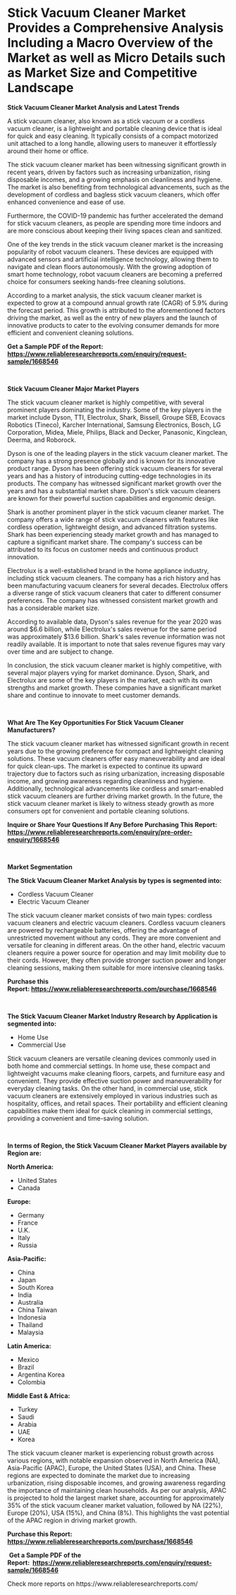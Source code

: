<p><h1>Stick Vacuum Cleaner Market Provides a Comprehensive Analysis Including a Macro Overview of the Market as well as Micro Details such as Market Size and Competitive Landscape</h1></p><p><strong>Stick Vacuum Cleaner Market Analysis and Latest Trends</strong></p>
<p><p>A stick vacuum cleaner, also known as a stick vacuum or a cordless vacuum cleaner, is a lightweight and portable cleaning device that is ideal for quick and easy cleaning. It typically consists of a compact motorized unit attached to a long handle, allowing users to maneuver it effortlessly around their home or office.</p><p>The stick vacuum cleaner market has been witnessing significant growth in recent years, driven by factors such as increasing urbanization, rising disposable incomes, and a growing emphasis on cleanliness and hygiene. The market is also benefiting from technological advancements, such as the development of cordless and bagless stick vacuum cleaners, which offer enhanced convenience and ease of use.</p><p>Furthermore, the COVID-19 pandemic has further accelerated the demand for stick vacuum cleaners, as people are spending more time indoors and are more conscious about keeping their living spaces clean and sanitized.</p><p>One of the key trends in the stick vacuum cleaner market is the increasing popularity of robot vacuum cleaners. These devices are equipped with advanced sensors and artificial intelligence technology, allowing them to navigate and clean floors autonomously. With the growing adoption of smart home technology, robot vacuum cleaners are becoming a preferred choice for consumers seeking hands-free cleaning solutions.</p><p>According to a market analysis, the stick vacuum cleaner market is expected to grow at a compound annual growth rate (CAGR) of 5.9% during the forecast period. This growth is attributed to the aforementioned factors driving the market, as well as the entry of new players and the launch of innovative products to cater to the evolving consumer demands for more efficient and convenient cleaning solutions.</p></p>
<p><strong>Get a Sample PDF of the Report:&nbsp; <a href="https://www.reliableresearchreports.com/enquiry/request-sample/1668546">https://www.reliableresearchreports.com/enquiry/request-sample/1668546</a></strong></p>
<p>&nbsp;</p>
<p><strong>Stick Vacuum Cleaner Major Market Players</strong></p>
<p><p>The stick vacuum cleaner market is highly competitive, with several prominent players dominating the industry. Some of the key players in the market include Dyson, TTI, Electrolux, Shark, Bissell, Groupe SEB, Ecovacs Robotics (Tineco), Karcher International, Samsung Electronics, Bosch, LG Corporation, Midea, Miele, Philips, Black and Decker, Panasonic, Kingclean, Deerma, and Roborock.</p><p>Dyson is one of the leading players in the stick vacuum cleaner market. The company has a strong presence globally and is known for its innovative product range. Dyson has been offering stick vacuum cleaners for several years and has a history of introducing cutting-edge technologies in its products. The company has witnessed significant market growth over the years and has a substantial market share. Dyson's stick vacuum cleaners are known for their powerful suction capabilities and ergonomic design.</p><p>Shark is another prominent player in the stick vacuum cleaner market. The company offers a wide range of stick vacuum cleaners with features like cordless operation, lightweight design, and advanced filtration systems. Shark has been experiencing steady market growth and has managed to capture a significant market share. The company's success can be attributed to its focus on customer needs and continuous product innovation.</p><p>Electrolux is a well-established brand in the home appliance industry, including stick vacuum cleaners. The company has a rich history and has been manufacturing vacuum cleaners for several decades. Electrolux offers a diverse range of stick vacuum cleaners that cater to different consumer preferences. The company has witnessed consistent market growth and has a considerable market size.</p><p>According to available data, Dyson's sales revenue for the year 2020 was around $6.6 billion, while Electrolux's sales revenue for the same period was approximately $13.6 billion. Shark's sales revenue information was not readily available. It is important to note that sales revenue figures may vary over time and are subject to change.</p><p>In conclusion, the stick vacuum cleaner market is highly competitive, with several major players vying for market dominance. Dyson, Shark, and Electrolux are some of the key players in the market, each with its own strengths and market growth. These companies have a significant market share and continue to innovate to meet customer demands.</p></p>
<p>&nbsp;</p>
<p><strong>What Are The Key Opportunities For Stick Vacuum Cleaner Manufacturers?</strong></p>
<p><p>The stick vacuum cleaner market has witnessed significant growth in recent years due to the growing preference for compact and lightweight cleaning solutions. These vacuum cleaners offer easy maneuverability and are ideal for quick clean-ups. The market is expected to continue its upward trajectory due to factors such as rising urbanization, increasing disposable income, and growing awareness regarding cleanliness and hygiene. Additionally, technological advancements like cordless and smart-enabled stick vacuum cleaners are further driving market growth. In the future, the stick vacuum cleaner market is likely to witness steady growth as more consumers opt for convenient and portable cleaning solutions.</p></p>
<p><strong>Inquire or Share Your Questions If Any Before Purchasing This Report: <a href="https://www.reliableresearchreports.com/enquiry/pre-order-enquiry/1668546">https://www.reliableresearchreports.com/enquiry/pre-order-enquiry/1668546</a></strong></p>
<p>&nbsp;</p>
<p><strong>Market Segmentation</strong></p>
<p><strong>The Stick Vacuum Cleaner Market Analysis by types is segmented into:</strong></p>
<p><ul><li>Cordless Vacuum Cleaner</li><li>Electric Vacuum Cleaner</li></ul></p>
<p><p>The stick vacuum cleaner market consists of two main types: cordless vacuum cleaners and electric vacuum cleaners. Cordless vacuum cleaners are powered by rechargeable batteries, offering the advantage of unrestricted movement without any cords. They are more convenient and versatile for cleaning in different areas. On the other hand, electric vacuum cleaners require a power source for operation and may limit mobility due to their cords. However, they often provide stronger suction power and longer cleaning sessions, making them suitable for more intensive cleaning tasks.</p></p>
<p><strong>Purchase this Report:&nbsp;<a href="https://www.reliableresearchreports.com/purchase/1668546">https://www.reliableresearchreports.com/purchase/1668546</a></strong></p>
<p>&nbsp;</p>
<p><strong>The Stick Vacuum Cleaner Market Industry Research by Application is segmented into:</strong></p>
<p><ul><li>Home Use</li><li>Commercial Use</li></ul></p>
<p><p>Stick vacuum cleaners are versatile cleaning devices commonly used in both home and commercial settings. In home use, these compact and lightweight vacuums make cleaning floors, carpets, and furniture easy and convenient. They provide effective suction power and maneuverability for everyday cleaning tasks. On the other hand, in commercial use, stick vacuum cleaners are extensively employed in various industries such as hospitality, offices, and retail spaces. Their portability and efficient cleaning capabilities make them ideal for quick cleaning in commercial settings, providing a convenient and time-saving solution.</p></p>
<p>&nbsp;</p>
<p><strong>In terms of Region, the Stick Vacuum Cleaner Market Players available by Region are:</strong></p>
<p>
    <p> <strong> North America: </strong>
        <ul>
            <li>United States</li>
            <li>Canada</li>
        </ul>
        </p> 
    <p> <strong> Europe: </strong>
        <ul>
            <li>Germany</li>
            <li>France</li>
            <li>U.K.</li>
            <li>Italy</li>
            <li>Russia</li>
        </ul>
        </p> 
    <p> <strong> Asia-Pacific: </strong>
        <ul>
            <li>China</li>
            <li>Japan</li>
            <li>South Korea</li>
            <li>India</li>
            <li>Australia</li>
            <li>China Taiwan</li>
            <li>Indonesia</li>
            <li>Thailand</li>
            <li>Malaysia</li>
        </ul>
        </p> 
    <p> <strong> Latin America: </strong>
        <ul>
            <li>Mexico</li>
            <li>Brazil</li>
            <li>Argentina Korea</li>
            <li>Colombia</li>
        </ul>
        </p> 
    <p> <strong> Middle East & Africa: </strong>
        <ul>
            <li>Turkey</li>
            <li>Saudi</li>
            <li>Arabia</li>
            <li>UAE</li>
            <li>Korea</li>
        </ul>
    </p>
    </p>
<p><p>The stick vacuum cleaner market is experiencing robust growth across various regions, with notable expansion observed in North America (NA), Asia-Pacific (APAC), Europe, the United States (USA), and China. These regions are expected to dominate the market due to increasing urbanization, rising disposable incomes, and growing awareness regarding the importance of maintaining clean households. As per our analysis, APAC is projected to hold the largest market share, accounting for approximately 35% of the stick vacuum cleaner market valuation, followed by NA (22%), Europe (20%), USA (15%), and China (8%). This highlights the vast potential of the APAC region in driving market growth.</p></p>
<p><strong>Purchase this Report: <a href="https://www.reliableresearchreports.com/purchase/1668546">https://www.reliableresearchreports.com/purchase/1668546</a></strong></p>
<p>&nbsp;<strong>Get a Sample PDF of the Report:&nbsp;&nbsp;<a href="https://www.reliableresearchreports.com/enquiry/request-sample/1668546">https://www.reliableresearchreports.com/enquiry/request-sample/1668546</a></strong></p>
<p><strong></strong></p>
<p>Check more reports on https://www.reliableresearchreports.com/</p>